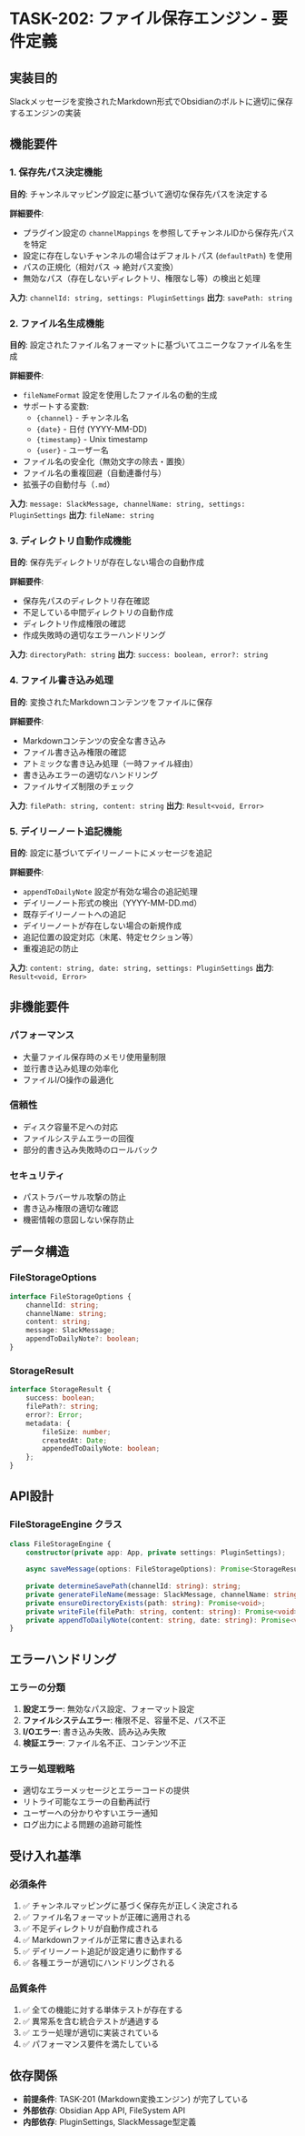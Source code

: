 # TASK-202: ファイル保存エンジン - 要件定義

## 実装目的
Slackメッセージを変換されたMarkdown形式でObsidianのボルトに適切に保存するエンジンの実装

## 機能要件

### 1. 保存先パス決定機能
**目的**: チャンネルマッピング設定に基づいて適切な保存先パスを決定する

**詳細要件**:
- プラグイン設定の `channelMappings` を参照してチャンネルIDから保存先パスを特定
- 設定に存在しないチャンネルの場合はデフォルトパス (`defaultPath`) を使用
- パスの正規化（相対パス → 絶対パス変換）
- 無効なパス（存在しないディレクトリ、権限なし等）の検出と処理

**入力**: `channelId: string, settings: PluginSettings`
**出力**: `savePath: string`

### 2. ファイル名生成機能
**目的**: 設定されたファイル名フォーマットに基づいてユニークなファイル名を生成

**詳細要件**:
- `fileNameFormat` 設定を使用したファイル名の動的生成
- サポートする変数:
  - `{channel}` - チャンネル名
  - `{date}` - 日付 (YYYY-MM-DD)
  - `{timestamp}` - Unix timestamp
  - `{user}` - ユーザー名
- ファイル名の安全化（無効文字の除去・置換）
- ファイル名の重複回避（自動連番付与）
- 拡張子の自動付与（`.md`）

**入力**: `message: SlackMessage, channelName: string, settings: PluginSettings`
**出力**: `fileName: string`

### 3. ディレクトリ自動作成機能
**目的**: 保存先ディレクトリが存在しない場合の自動作成

**詳細要件**:
- 保存先パスのディレクトリ存在確認
- 不足している中間ディレクトリの自動作成
- ディレクトリ作成権限の確認
- 作成失敗時の適切なエラーハンドリング

**入力**: `directoryPath: string`
**出力**: `success: boolean, error?: string`

### 4. ファイル書き込み処理
**目的**: 変換されたMarkdownコンテンツをファイルに保存

**詳細要件**:
- Markdownコンテンツの安全な書き込み
- ファイル書き込み権限の確認
- アトミックな書き込み処理（一時ファイル経由）
- 書き込みエラーの適切なハンドリング
- ファイルサイズ制限のチェック

**入力**: `filePath: string, content: string`
**出力**: `Result<void, Error>`

### 5. デイリーノート追記機能
**目的**: 設定に基づいてデイリーノートにメッセージを追記

**詳細要件**:
- `appendToDailyNote` 設定が有効な場合の追記処理
- デイリーノート形式の検出（YYYY-MM-DD.md）
- 既存デイリーノートへの追記
- デイリーノートが存在しない場合の新規作成
- 追記位置の設定対応（末尾、特定セクション等）
- 重複追記の防止

**入力**: `content: string, date: string, settings: PluginSettings`
**出力**: `Result<void, Error>`

## 非機能要件

### パフォーマンス
- 大量ファイル保存時のメモリ使用量制限
- 並行書き込み処理の効率化
- ファイルI/O操作の最適化

### 信頼性
- ディスク容量不足への対応
- ファイルシステムエラーの回復
- 部分的書き込み失敗時のロールバック

### セキュリティ
- パストラバーサル攻撃の防止
- 書き込み権限の適切な確認
- 機密情報の意図しない保存防止

## データ構造

### FileStorageOptions
```typescript
interface FileStorageOptions {
    channelId: string;
    channelName: string;
    content: string;
    message: SlackMessage;
    appendToDailyNote?: boolean;
}
```

### StorageResult
```typescript
interface StorageResult {
    success: boolean;
    filePath?: string;
    error?: Error;
    metadata: {
        fileSize: number;
        createdAt: Date;
        appendedToDailyNote: boolean;
    };
}
```

## API設計

### FileStorageEngine クラス
```typescript
class FileStorageEngine {
    constructor(private app: App, private settings: PluginSettings);
    
    async saveMessage(options: FileStorageOptions): Promise<StorageResult>;
    
    private determineSavePath(channelId: string): string;
    private generateFileName(message: SlackMessage, channelName: string): string;
    private ensureDirectoryExists(path: string): Promise<void>;
    private writeFile(filePath: string, content: string): Promise<void>;
    private appendToDailyNote(content: string, date: string): Promise<void>;
}
```

## エラーハンドリング

### エラーの分類
1. **設定エラー**: 無効なパス設定、フォーマット設定
2. **ファイルシステムエラー**: 権限不足、容量不足、パス不正
3. **I/Oエラー**: 書き込み失敗、読み込み失敗
4. **検証エラー**: ファイル名不正、コンテンツ不正

### エラー処理戦略
- 適切なエラーメッセージとエラーコードの提供
- リトライ可能なエラーの自動再試行
- ユーザーへの分かりやすいエラー通知
- ログ出力による問題の追跡可能性

## 受け入れ基準

### 必須条件
1. ✅ チャンネルマッピングに基づく保存先が正しく決定される
2. ✅ ファイル名フォーマットが正確に適用される
3. ✅ 不足ディレクトリが自動作成される
4. ✅ Markdownファイルが正常に書き込まれる
5. ✅ デイリーノート追記が設定通りに動作する
6. ✅ 各種エラーが適切にハンドリングされる

### 品質条件  
1. ✅ 全ての機能に対する単体テストが存在する
2. ✅ 異常系を含む統合テストが通過する
3. ✅ エラー処理が適切に実装されている
4. ✅ パフォーマンス要件を満たしている

## 依存関係
- **前提条件**: TASK-201 (Markdown変換エンジン) が完了している
- **外部依存**: Obsidian App API, FileSystem API
- **内部依存**: PluginSettings, SlackMessage型定義
